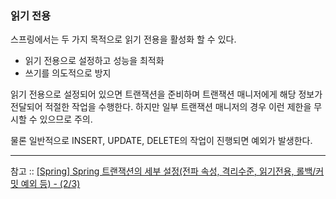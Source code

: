 ### 읽기 전용

스프링에서는 두 가지 목적으로 읽기 전용을 활성화 할 수 있다.

- 읽기 전용으로 설정하고 성능을 최적화
- 쓰기를 의도적으로 방지

읽기 전용으로 설정되어 있으면 트랜잭션을 준비하며 트랜잭션 매니저에게 해당 정보가 전달되어 적절한 작업을 수행한다. 하지만 일부 트랜잭션 매니저의 경우 이런 제한을 무시할 수 있으므로 주의.

물론 일반적으로 INSERT, UPDATE, DELETE의 작업이 진행되면 예외가 발생한다.


---

참고 :: [[Spring] Spring 트랜잭션의 세부 설정(전파 속성, 격리수준, 읽기전용, 롤백/커밋 예외 등) - (2/3)](https://mangkyu.tistory.com/169)